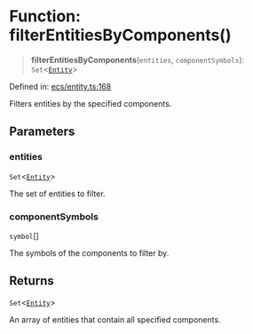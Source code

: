 # Function: filterEntitiesByComponents()

> **filterEntitiesByComponents**(`entities`, `componentSymbols`): `Set`\<[`Entity`](../classes/Entity.md)\>

Defined in: [ecs/entity.ts:168](https://github.com/Forge-Game-Engine/Forge/blob/6a4c05c6b58848e53a4f2ca7d9cd2f9b6c10e5ac/src/ecs/entity.ts#L168)

Filters entities by the specified components.

## Parameters

### entities

`Set`\<[`Entity`](../classes/Entity.md)\>

The set of entities to filter.

### componentSymbols

`symbol`[]

The symbols of the components to filter by.

## Returns

`Set`\<[`Entity`](../classes/Entity.md)\>

An array of entities that contain all specified components.
